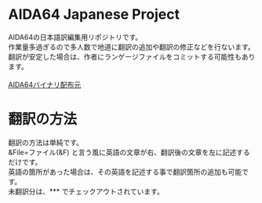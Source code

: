 # AIDA64 Japanese Project
AIDA64の日本語訳編集用リポジトリです。<br>
作業量多過ぎるので多人数で地道に翻訳の追加や翻訳の修正などを行ないます。<br>
翻訳が安定した場合は、作者にランゲージファイルをコミットする可能性もあります。<br>
<br>
[AIDA64バイナリ配布元](https://www.aida64.com/)

# 翻訳の方法
翻訳の方法は単純です。<br>
&File=ファイル(&F) と言う風に英語の文章が右、翻訳後の文章を左に記述するだけです。<br>
英語の箇所があった場合は、その英語を記述する事で翻訳箇所の追加も可能です。<br>
未翻訳分は、*** でチェックアウトされています。

